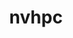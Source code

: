---
title: "nvhpc"
layout: cache
categories: [package, v0.19]
meta: {"versions": ["22.9"], "compilers": ["gcc@=11.1.0"], "oss": ["ubuntu20.04"], "platforms": ["linux"], "targets": ["x86_64"], "stacks": ["e4s"], "num_specs": 1, "num_specs_by_stack": {"e4s": 1}}
spec_details: [{"hash": "jbaz43tyz5tod7oumeqqowgqdfrkrsq3", "compiler": "gcc@=11.1.0", "versions": ["22.9"], "os": "ubuntu20.04", "platform": "linux", "target": "x86_64", "variants": ["+blas", "build_system=generic", "install_type=single", "+lapack", "+mpi"], "stacks": ["e4s"], "size": "-", "tarball": "https://binaries.spack.io/releases/v0.19/build_cache/linux-ubuntu20.04-x86_64/gcc-11.1.0/nvhpc-22.9/linux-ubuntu20.04-x86_64-gcc-11.1.0-nvhpc-22.9-jbaz43tyz5tod7oumeqqowgqdfrkrsq3.spack"}]
---